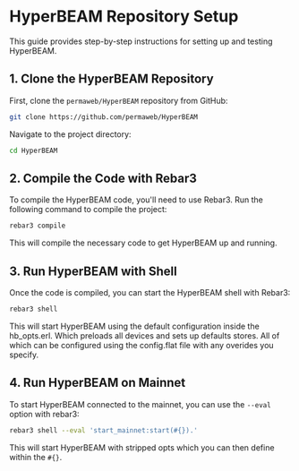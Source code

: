 # **HyperBEAM Repository Setup**

This guide provides step-by-step instructions for setting up and testing HyperBEAM.

## **1. Clone the HyperBEAM Repository**

First, clone the `permaweb/HyperBEAM` repository from GitHub:

```bash
git clone https://github.com/permaweb/HyperBEAM
```

Navigate to the project directory:

```bash
cd HyperBEAM
```

## **2. Compile the Code with Rebar3**

To compile the HyperBEAM code, you'll need to use Rebar3. Run the following command to compile the project:

```bash
rebar3 compile
```

This will compile the necessary code to get HyperBEAM up and running.

## **3. Run HyperBEAM with Shell**

Once the code is compiled, you can start the HyperBEAM shell with Rebar3:

```bash
rebar3 shell
```

This will start HyperBEAM using the default configuration inside the hb_opts.erl.
Which preloads all devices and sets up defaults stores. All of which can be configured using
the config.flat file with any overides you specify.

## **4. Run HyperBEAM on Mainnet**

To start HyperBEAM connected to the mainnet, you can use the `--eval` option with rebar3:

```bash
rebar3 shell --eval 'start_mainnet:start(#{}).'
```

This will start HyperBEAM with stripped opts which you can then define within the `#{}`.


